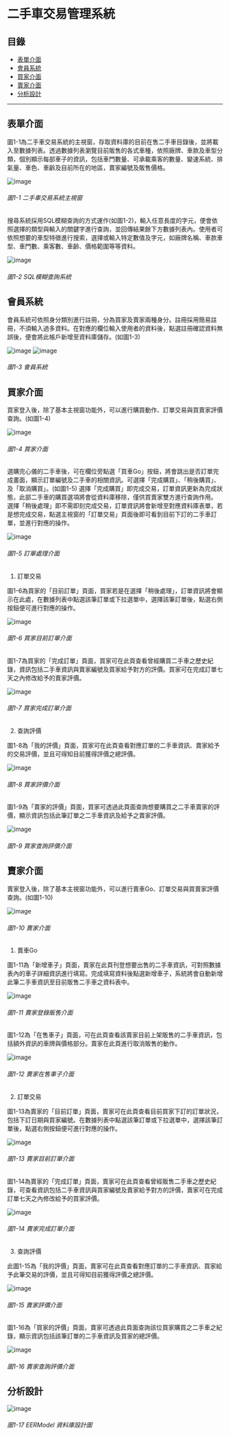 # 二手車交易管理系統

## 目錄
- [表單介面](#表單介面)
- [會員系統](#會員系統)
- [買家介面](#買家介面)
- [賣家介面](#賣家介面)
- [分析設計](#分析設計)

---

## 表單介面

圖1-1為二手車交易系統的主視窗，存取資料庫的目前在售二手車目錄後，並將載入至數據列表。透過數據列表瀏覽目前販售的各式車種，依照廠牌、車款及車型分類，個別顯示每部車子的資訊，包括車門數量、可承載乘客的數量、變速系統、排氣量、車色、車齡及目前所在的地區，賣家編號及販售價格。
    
![image](https://user-images.githubusercontent.com/75149212/139477528-580f2482-84fc-4a46-bfc4-8936c7228b9e.png)

###### 圖1-1  二手車交易系統主視窗


搜尋系統採用SQL模糊查詢的方式運作(如圖1-2)，輸入任意長度的字元，便會依照選擇的類型與輸入的關鍵字進行查詢，並回傳結果餘下方數據列表內。使用者可依照想要的車型特徵進行搜索，選擇或輸入特定數值及字元，如廠牌名稱、車款車型、車門數、乘客數、車齡、價格範圍等等資料。

![image](https://user-images.githubusercontent.com/75149212/139477759-f703a307-890a-4f9f-af82-e2342d5a1dd6.png)

###### 圖1-2  SQL模糊查詢系統



## 會員系統

會員系統可依照身分類別進行註冊，分為買家及賣家兩種身分。註冊採用簡易註冊，不須輸入過多資料。在對應的欄位輸入使用者的資料後，點選註冊確認資料無誤後，便會將此帳戶新增至資料庫儲存。(如圖1-3)

![image](https://user-images.githubusercontent.com/75149212/139477925-4907b617-c45f-4db2-a3b6-c1487022f852.png)
![image](https://user-images.githubusercontent.com/75149212/139477928-734f210b-8d49-4a0c-8e4e-043ae8d0e5ab.png)

###### 圖1-3  會員系統

## 買家介面

買家登入後，除了基本主視窗功能外，可以進行購買動作、訂單交易與買賣家評價查詢。(如圖1-4)

![image](https://user-images.githubusercontent.com/75149212/139478002-8b8e432b-ce2d-43dd-83f8-196ab90caa4b.png)

###### 圖1-4  買家介面

選購完心儀的二手車後，可在欄位旁點選「買車Go」按鈕，將會跳出是否訂單完成畫面，顯示訂單編號及二手車的相關資訊。可選擇「完成購買」、「稍後購買」、及「取消購買」。(如圖1-5)
選擇「完成購買」即完成交易，訂單資訊更新為完成狀態，此部二手車的購買選項將會從資料庫移除，僅供買賣家雙方進行查詢作用。
選擇「稍後處理」即不需即刻完成交易，訂單資訊將會新增至對應資料庫表單，若是想完成交易，點選主視窗的「訂單交易」頁面後即可看到目前下訂的二手車訂單，並進行對應的操作。

![image](https://user-images.githubusercontent.com/75149212/139478048-521e5d71-2ab7-4e1c-9138-a3f1903bf31f.png)

###### 圖1-5  訂單處理介面

1. 訂單交易

圖1-6為買家的「目前訂單」頁面，買家若是在選擇「稍後處理」，訂單資訊將會顯示在此處，在數據列表中點選該筆訂單或下拉選單中，選擇該筆訂單後，點選右側按鈕便可進行對應的操作。

![image](https://user-images.githubusercontent.com/75149212/139478128-15489e2e-3a21-494f-bbf1-ae90a06b7241.png)

###### 圖1-6  買家目前訂單介面

圖1-7為買家的「完成訂單」頁面，買家可在此頁查看曾經購買二手車之歷史紀錄，資訊包括二手車資訊與賣家編號及買家給予對方的評價。買家可在完成訂單七天之內修改給予的賣家評價。

![image](https://user-images.githubusercontent.com/75149212/139478509-dafa9767-e384-4302-8acb-f8490cc84bea.png)

###### 圖1-7  買家完成訂單介面

2. 查詢評價

圖1-8為「我的評價」頁面，買家可在此頁查看對應訂單的二手車資訊、賣家給予的交易評價，並且可得知目前獲得評價之總評價。

![image](https://user-images.githubusercontent.com/75149212/139478567-d7d6243d-27cd-4780-a296-8dccbe323644.png)

###### 圖1-8  買家評價介面

圖1-9為「賣家的評價」頁面，買家可透過此頁面查詢想要購買之二手車賣家的評價，顯示資訊包括此筆訂單之二手車資訊及給予之賣家評價。

![image](https://user-images.githubusercontent.com/75149212/139478607-224cc2b7-f0bc-4cf8-b24e-f1148599fe15.png)

###### 圖1-9  買家查詢評價介面

## 賣家介面

賣家登入後，除了基本主視窗功能外，可以進行賣車Go、訂單交易與買賣家評價查詢。(如圖1-10)

![image](https://user-images.githubusercontent.com/75149212/139478698-f51dcd84-c655-452b-b566-f48e717f2578.png)

###### 圖1-10  賣家介面

1. 賣車Go

圖1-11為「新增車子」頁面，賣家在此頁刊登想要出售的二手車資訊，可對照數據表內的車子詳細資訊進行填寫。完成填寫資料後點選新增車子，系統將會自動新增此筆二手車資訊至目前販售二手車之資料表中。

![image](https://user-images.githubusercontent.com/75149212/139478738-800ab34b-df6d-4428-b05d-bbe21532ed6c.png)

###### 圖1-11  賣家登錄販售介面

圖1-12為「在售車子」頁面，可在此頁查看該賣家目前上架販售的二手車資訊，包括額外資訊的車牌與價格部分。賣家在此頁進行取消販售的動作。

![image](https://user-images.githubusercontent.com/75149212/139478776-ce5cd707-6874-43c2-bdb9-1c3666137770.png)

###### 圖1-12  賣家在售車子介面

2. 訂單交易

圖1-13為賣家的「目前訂單」頁面，賣家可在此頁查看目前買家下訂的訂單狀況，包括下訂日期與買家編號。在數據列表中點選該筆訂單或下拉選單中，選擇該筆訂單後，點選右側按鈕便可進行對應的操作。

![image](https://user-images.githubusercontent.com/75149212/139478859-fdd29523-7fa3-4077-8435-9cd3730ca466.png)

###### 圖1-13  賣家目前訂單介面

圖1-14為賣家的「完成訂單」頁面，賣家可在此頁查看曾經販售二手車之歷史紀錄，可查看資訊包括二手車資訊與買家編號及賣家給予對方的評價，賣家可在完成訂單七天之內修改給予的買家評價。

![image](https://user-images.githubusercontent.com/75149212/139478890-5e98f852-322e-49d3-b9c3-ed32899f1c32.png)

###### 圖1-14  賣家完成訂單介面

3. 查詢評價

此圖1-15為「我的評價」頁面，賣家可在此頁查看對應訂單的二手車資訊、買家給予此筆交易的評價，並且可得知目前獲得評價之總評價。

![image](https://user-images.githubusercontent.com/75149212/139478942-977e0410-d77c-4cf4-b3ce-b45bf8eb37e0.png)

###### 圖1-15  賣家評價介面
 
圖1-16為「買家的評價」頁面，賣家可透過此頁面查詢該位買家購買之二手車之紀錄，顯示資訊包括該筆訂單的二手車資訊及買家的總評價。

![image](https://user-images.githubusercontent.com/75149212/139478983-5f034e94-e2d5-48ac-83c5-528c254a4cda.png)

###### 圖1-16  賣家查詢評價介面


## 分析設計

![image](https://user-images.githubusercontent.com/75149212/139479024-a26aaefa-5551-4323-b57b-762b5795f89e.png)

###### 圖1-17  EERModel 資料庫設計圖

